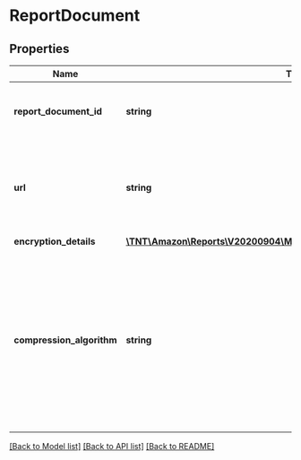 # ReportDocument

## Properties
Name | Type | Description | Notes
------------ | ------------- | ------------- | -------------
**report_document_id** | **string** | The identifier for the report document. This identifier is unique only in combination with a seller ID. | 
**url** | **string** | A presigned URL for the report document. If &#x60;compressionAlgorithm&#x60; is not returned, you can download the report directly from this URL. This URL expires after 5 minutes. | 
**encryption_details** | [**\TNT\Amazon\Reports\V20200904\Model\ReportDocumentEncryptionDetails**](ReportDocumentEncryptionDetails.md) |  | 
**compression_algorithm** | **string** | If the report document contents have been compressed, the compression algorithm used is returned in this property and you must decompress the report when you download. Otherwise, you can download the report directly. Refer to [Step 2. Download and decrypt the report](doc:reports-api-v2020-09-04-use-case-guide#step-2-download-and-decrypt-the-report) in the use case guide, where sample code is provided. | [optional] 

[[Back to Model list]](../README.md#documentation-for-models) [[Back to API list]](../README.md#documentation-for-api-endpoints) [[Back to README]](../README.md)


